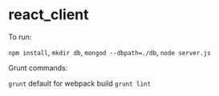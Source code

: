 # react_client

To run:

`npm install`,
`mkdir db`,
`mongod --dbpath=./db`,
`node server.js`

Grunt commands:

`grunt` default for webpack build
`grunt lint`
